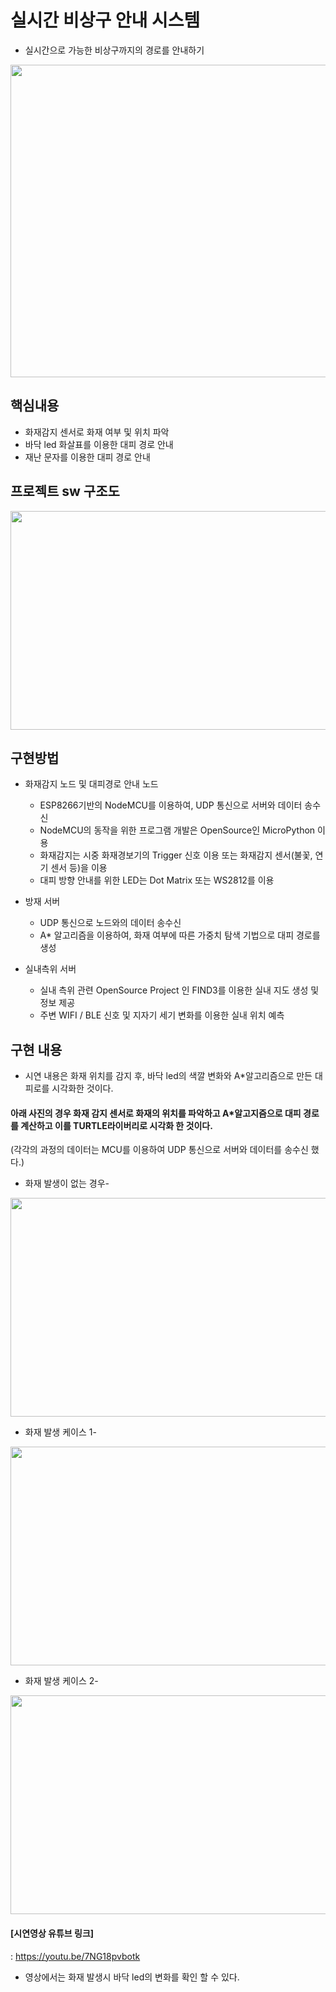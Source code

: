 # 실시간 비상구 안내 시스템

- 실시간으로 가능한 비상구까지의 경로를 안내하기
<img src="https://user-images.githubusercontent.com/90401282/145148578-18326d5e-ce4a-423f-9b9f-602e972bc68b.jpg" width="900" height="500">



## 핵심내용

- 화재감지 센서로 화재 여부 및 위치 파악
- 바닥 led 화살표를 이용한 대피 경로 안내
- 재난 문자를 이용한 대피 경로 안내



## 프로젝트 sw 구조도

<img src="https://user-images.githubusercontent.com/90401282/145147840-3a91098a-17ca-440e-8eda-2438e4a236ee.png" width="900" height="350">



## 구현방법

* 화재감지 노드 및 대피경로 안내 노드 
  - ESP8266기반의 NodeMCU를 이용하여, UDP 통신으로 서버와 데이터 송수신
  - NodeMCU의 동작을 위한 프로그램 개발은 OpenSource인 MicroPython 이용
  - 화재감지는 시중 화재경보기의 Trigger 신호 이용 또는 화재감지 센서(불꽃, 연기 센서 등)을 이용
  - 대피 방향 안내를 위한 LED는 Dot Matrix 또는 WS2812를 이용

* 방재 서버
  - UDP 통신으로 노드와의 데이터 송수신
  - A* 알고리즘을 이용하여, 화재 여부에 따른 가중치 탐색 기법으로 대피 경로를 생성

* 실내측위 서버
  - 실내 측위 관련 OpenSource Project 인 FIND3를 이용한 실내 지도 생성 및 정보 제공
  - 주변 WIFI / BLE 신호 및 지자기 세기 변화를 이용한 실내 위치 예측


## 구현 내용
- 시연 내용은 화재 위치를 감지 후, 바닥 led의 색깔 변화와 A*알고리즘으로 만든 대피로를 시각화한 것이다.

#### 아래 사진의 경우 화재 감지 센서로 화재의 위치를 파악하고 A*알고지즘으로 대피 경로를 계산하고 이를 TURTLE라이버리로 시각화 한 것이다.
(각각의 과정의 데이터는 MCU를 이용하여 UDP 통신으로 서버와 데이터를 송수신 했다.)

- 화재 발생이 없는 경우- 
<img src="https://user-images.githubusercontent.com/90401282/145150501-f25df5ba-b748-4d69-8c7a-74f9fbed200f.jpg" width="900" height="350">

- 화재 발생 케이스 1- 
<img src="https://user-images.githubusercontent.com/90401282/145149809-762afc8d-4b66-4bae-b199-0136a2c35dc8.jpg" width="900" height="350">

- 화재 발생 케이스 2- 
<img src="https://user-images.githubusercontent.com/90401282/145149812-673fa1be-4235-4964-b281-959246626526.jpg" width="900" height="350">


#### [시연영상 유튜브 링크]
: https://youtu.be/7NG18pvbotk
- 영상에서는 화재 발생시 바닥 led의 변화를 확인 할 수 있다.

